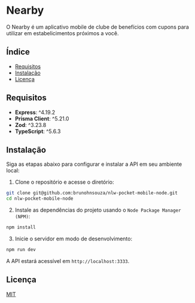 # Nearby 

O Nearby é um aplicativo mobile de clube de benefícios com cupons para utilizar em estabelicimentos próximos a você.

## Índice

- [Requisitos](#requisitos)
- [Instalação](#instalação)
- [Licença](#licença)

## Requisitos

- **Express**: ^4.19.2
- **Prisma Client**: ^5.21.0
- **Zod**: ^3.23.8
- **TypeScript**: ^5.6.3

## Instalação

Siga as etapas abaixo para configurar e instalar a API em seu ambiente local:

1. Clone o repositório e acesse o diretório:

```bash
git clone git@github.com:brunohnsouza/nlw-pocket-mobile-node.git
cd nlw-pocket-mobile-node
```

2. Instale as dependências do projeto usando o `Node Package Manager (NPM)`:

```bash
npm install
```

3. Inicie o servidor em modo de desenvolvimento:

```bash
npm run dev
```

A API estará acessível em `http://localhost:3333`.

## Licença

[MIT](https://choosealicense.com/licenses/mit/)

